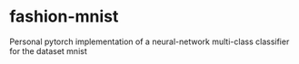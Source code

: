 # fashion-mnist
Personal pytorch implementation of a neural-network multi-class classifier for the dataset mnist
